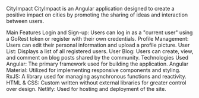 CityImpact
CityImpact is an Angular application designed to create a positive impact on cities by promoting the sharing of ideas and interaction between users.

Main Features
Login and Sign-up: Users can log in as a "current user" using a GoRest token or register with their own credentials.
Profile Management: Users can edit their personal information and upload a profile picture.
User List: Displays a list of all registered users.
User Blog: Users can create, view, and comment on blog posts shared by the community.
Technologies Used
Angular: The primary framework used for building the application.
Angular Material: Utilized for implementing responsive components and styling.
RxJS: A library used for managing asynchronous functions and reactivity.
HTML & CSS: Custom written without external libraries for greater control over design.
Netlify: Used for hosting and deployment of the site.
